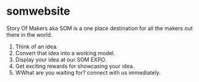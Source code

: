 # somwebsite
Story Of Makers aka SOM is a one place destination for all the makers out there in the world.
1. Think of an idea.
2. Convert that idea into a working model.
3. Display your idea at our SOM EXPO.
4. Get exciting rewards for showcasing your idea.
5. WWhat are you waiting for? connect with us immediately.
